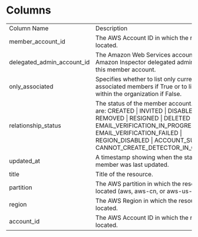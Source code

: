 # Columns  

<table>
	<tr><td>Column Name</td><td>Description</td></tr>
	<tr><td>member_account_id</td><td>The AWS Account ID in which the resource is located.</td></tr>
	<tr><td>delegated_admin_account_id</td><td>The Amazon Web Services account ID of the Amazon Inspector delegated administrator for this member account.</td></tr>
	<tr><td>only_associated</td><td>Specifies whether to list only currently associated members if True or to list all members within the organization if False.</td></tr>
	<tr><td>relationship_status</td><td>The status of the member account. Valid values are: CREATED | INVITED | DISABLED | ENABLED | REMOVED | RESIGNED | DELETED | EMAIL_VERIFICATION_IN_PROGRESS | EMAIL_VERIFICATION_FAILED | REGION_DISABLED | ACCOUNT_SUSPENDED | CANNOT_CREATE_DETECTOR_IN_ORG_MASTER.</td></tr>
	<tr><td>updated_at</td><td>A timestamp showing when the status of this member was last updated.</td></tr>
	<tr><td>title</td><td>Title of the resource.</td></tr>
	<tr><td>partition</td><td>The AWS partition in which the resource is located (aws, aws-cn, or aws-us-gov).</td></tr>
	<tr><td>region</td><td>The AWS Region in which the resource is located.</td></tr>
	<tr><td>account_id</td><td>The AWS Account ID in which the resource is located.</td></tr>
</table>